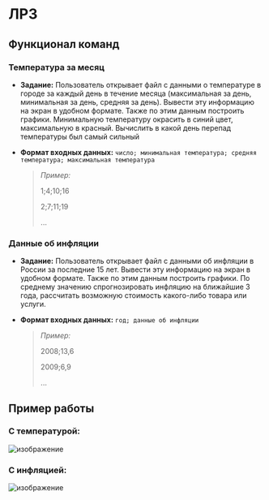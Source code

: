 # ЛР3

## Функционал команд

###  Температура за месяц

- **Задание:** Пользователь открывает файл с данными о температуре в городе за каждый день в течение месяца (максимальная за день, минимальная за день, средняя за день). Вывести эту информацию на экран в удобном формате. Также по этим данным построить графики. Минимальную температуру окрасить в синий цвет, максимальную в красный. Вычислить в какой день перепад температуры был самый сильный

- **Формат входных данных:** ```число; минимальная температура; средняя температура; максимальная температура```
    
  	> *Пример:*
	>
  	> 1;4;10;16
	>
	> 2;7;11;19
	> 
	> ...

### Данные об инфляции

- **Задание:** Пользователь открывает файл с данными об инфляции в России за последние 15 лет. Вывести эту информацию на экран в удобном формате. Также по этим данным построить графики. По среднему значению спрогнозировать инфляцию на ближайшие 3 года, рассчитать возможную стоимость какого-либо товара или услуги.

- **Формат входных данных:** ```год; данные об инфляции```
    
  	> *Пример:*
	>
  	> 2008;13,6
	>
	> 2009;6,9
	> 
	> ...
## Пример работы
### С температурой:
![изображение](https://user-images.githubusercontent.com/106722909/236165155-b78385e7-29ca-4a15-a33e-853cf21b4209.png)
### С инфляцией:
![изображение](https://user-images.githubusercontent.com/106722909/236165551-ee7532ca-6165-41cf-9a40-46dc2713ec16.png)



